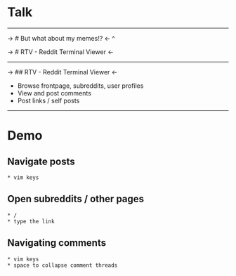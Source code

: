 # Talk

---

-> # But what about my memes!? <-
^


-> # RTV - Reddit Terminal Viewer <-

---

-> ## RTV - Reddit Terminal Viewer <-

* Browse frontpage, subreddits, user profiles
* View and post comments
* Post links / self posts

---

# Demo

## Navigate posts
    * vim keys

## Open subreddits / other pages
    * /
    * type the link

## Navigating comments
    * vim keys
    * space to collapse comment threads

